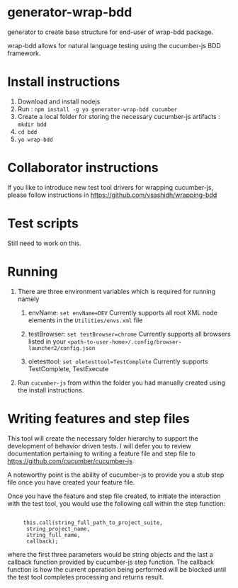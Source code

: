 # generator-wrap-bdd
generator to create base structure for end-user of wrap-bdd package. 

wrap-bdd allows for natural language testing using the cucumber-js BDD framework.

# Install instructions
1. Download and install nodejs
2. Run :  `npm install -g yo generator-wrap-bdd cucumber`
3. Create a local folder for storing the necessary cucumber-js artifacts :  `mkdir bdd`
4. `cd bdd`
5. `yo wrap-bdd`

# Collaborator instructions
If you like to introduce new test tool drivers for wrapping cucumber-js, please follow instructions in https://github.com/vsashidh/wrapping-bdd
  
# Test scripts
Still need to work on this.

# Running

1. There are three environment variables which is required for running namely 
    1. envName: `set envName=DEV` Currently supports all root XML node elements in the `Utilities/envs.xml` file

    2. testBrowser: `set testBrowser=chrome` Currently supports all browsers listed in your `<path-to-user-home>/.config/browser-launcher2/config.json`

    3. oletesttool: `set oletesttool=TestComplete` Currently supports TestComplete, TestExecute

2. Run `cucumber-js` from within the folder you had manually created using the install instructions.

# Writing features and step files

This tool will create the necessary folder hierarchy to support the development of behavior driven tests. I will defer you to review documentation pertaining to writing a feature file and step file to https://github.com/cucumber/cucumber-js. 

A noteworthy point is the ability of cucumber-js to provide you a stub step file once you have created your feature file. 

Once you have the feature and step file created, to initiate the interaction with the test tool, you would use the following call within the step function:
<pre><code>
     this.call(string_full_path_to_project_suite,
      string_project_name,
      string_full_name,
      callback);
</code></pre>
where the first three parameters would be string objects and the last a callback function provided by cucumber-js step function. The callback function is how the current operation being performed will be blocked until the test tool completes processing and returns result.
